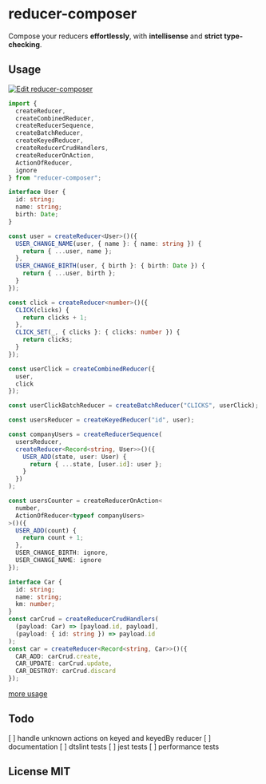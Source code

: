 # reducer-composer

Compose your reducers **effortlessly**, with **intellisense** and **strict type-checking**.

## Usage

[![Edit reducer-composer](https://codesandbox.io/static/img/play-codesandbox.svg)](https://codesandbox.io/s/52zq6r02ln?hidenavigation=1&view=editor)

```typescript
import {
  createReducer,
  createCombinedReducer,
  createReducerSequence,
  createBatchReducer,
  createKeyedReducer,
  createReducerCrudHandlers,
  createReducerOnAction,
  ActionOfReducer,
  ignore
} from "reducer-composer";

interface User {
  id: string;
  name: string;
  birth: Date;
}

const user = createReducer<User>()({
  USER_CHANGE_NAME(user, { name }: { name: string }) {
    return { ...user, name };
  },
  USER_CHANGE_BIRTH(user, { birth }: { birth: Date }) {
    return { ...user, birth };
  }
});

const click = createReducer<number>()({
  CLICK(clicks) {
    return clicks + 1;
  },
  CLICK_SET(_, { clicks }: { clicks: number }) {
    return clicks;
  }
});

const userClick = createCombinedReducer({
  user,
  click
});

const userClickBatchReducer = createBatchReducer("CLICKS", userClick);

const usersReducer = createKeyedReducer("id", user);

const companyUsers = createReducerSequence(
  usersReducer,
  createReducer<Record<string, User>>()({
    USER_ADD(state, user: User) {
      return { ...state, [user.id]: user };
    }
  })
);

const usersCounter = createReducerOnAction<
  number,
  ActionOfReducer<typeof companyUsers>
>()({
  USER_ADD(count) {
    return count + 1;
  },
  USER_CHANGE_BIRTH: ignore,
  USER_CHANGE_NAME: ignore
});

interface Car {
  id: string;
  name: string;
  km: number;
}
const carCrud = createReducerCrudHandlers(
  (payload: Car) => [payload.id, payload],
  (payload: { id: string }) => payload.id
);
const car = createReducer<Record<string, Car>>()({
  CAR_ADD: carCrud.create,
  CAR_UPDATE: carCrud.update,
  CAR_DESTROY: carCrud.discard
});
```

[more usage](src/usage.ts)

## Todo

[ ] handle unknown actions on keyed and keyedBy reducer
[ ] documentation
[ ] dtslint tests
[ ] jest tests
[ ] performance tests

## License MIT
